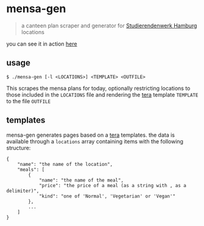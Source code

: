 # mensa-gen
> a canteen plan scraper and generator for [Studierendenwerk Hamburg](https://stwhh.de) locations

you can see it in action [here](https://gauss.love/mensa)

## usage
```
$ ./mensa-gen [-l <LOCATIONS>] <TEMPLATE> <OUTFILE>
```

This scrapes the mensa plans for today, optionally restricting locations to those included in the `LOCATIONS` file and rendering the [tera](https://github.com/Keats/tera) template `TEMPLATE` to the file `OUTFILE`

## templates
mensa-gen generates pages based on a [tera](https://github.com/Keats/tera) templates. the data is available through a `locations` array containing items with the following structure:
```
{
    "name": "the name of the location",
    "meals": [
        {
            "name": "the name of the meal",
            "price": "the price of a meal (as a string with , as a delimiter)",
            "kind": "one of 'Normal', 'Vegetarian' or 'Vegan'"
        },
        ...
    ]
}
```
